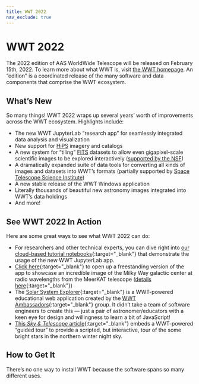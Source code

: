 ```yaml
---
title: WWT 2022
nav_exclude: true
---
```


# WWT 2022

The 2022 edition of AAS WorldWide Telescope will be released on February
15th, 2022. To learn more about what WWT is, visit [the WWT homepage][wwthome].
An “edition” is a coordinated release of the many software and data components
that comprise the WWT ecosystem.

[wwthome]: https://worldwidetelescope.org/home/


## What’s New

So many things! WWT 2022 wraps up several years’ worth of improvements across
the WWT ecosystem. Highlights include:

- The new WWT JupyterLab “research app” for seamlessly integrated data analysis and
  visualization
- New support for [HiPS] imagery and catalogs
- A new system for “tiling” [FITS] datasets to allow even gigapixel-scale
  scientific images to be explored interactively ([supported by the NSF][2004840])
- A dramatically expanded suite of data tools for converting all kinds of images
  and datasets into WWT’s formats (partially supported by [Space Telescope
  Science Institute][stsci])
- A new stable release of the WWT Windows application
- Literally thousands of beautiful new astronomy images integrated into WWT’s
  data holdings
- And more!

[HiPS]: http://aladin.u-strasbg.fr/hips/
[FITS]: https://en.wikipedia.org/wiki/FITS
[2004840]: https://www.nsf.gov/awardsearch/showAward?AWD_ID=2004840
[stsci]: https://www.stsci.edu/


## See WWT 2022 In Action

Here are some great ways to see what WWT 2022 can do:

- For researchers and other technical experts, you can dive right into [our
  cloud-based tutorial notebooks][mybinder]{:target="_blank"} that demonstrate the usage of the
  new WWT JupyterLab app.
- [Click here][meerkat-gc]{:target="_blank"} to open up a freestanding version
  of the app to showcase an incredible image of the Milky Way galactic center at
  radio wavelengths from the MeerKAT telescope ([details
  here][meerkat-deets]{:target="_blank"})
- The [Solar System Explorer][sse]{:target="_blank"} is a WWT-powered
  educational web application created by the [WWT
  Ambassadors][wwta]{:target="_blank"} group. It didn’t take a team of software
  engineers to create this — just a pair of astronomer/educators with a keen eye
  for design and willingness to learn a bit of JavaScript!
- [This *Sky & Telescope* article][sandt-nye]{:target="_blank"} embeds a
  WWT-powered “guided tour” to provide a scripted, but interactive, tour of the
  some bright stars in the northern winter night sky.


[mybinder]: https://bit.ly/pywwt-notebooks
[meerkat-gc]:  https://bit.ly/wwt-meerkatgc_jan22
[meerkat-deets]: https://www.sarao.ac.za/media-releases/new-meerkat-radio-image-reveals-complex-heart-of-the-milky-way/
[sse]: http://projects.wwtambassadors.org/solar-system-explorer/
[wwta]: https://wwtambassadors.org/
[sandt-nye]: https://skyandtelescope.org/astronomy-news/tour-15-of-the-brightest-stars-on-new-years-eve-video/


## How to Get It

There’s no one way to install WWT because the software spans so many different
uses.